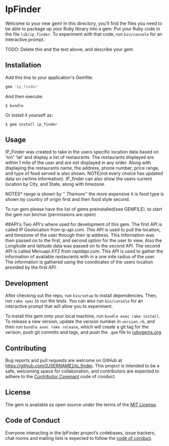 # IpFinder

Welcome to your new gem! In this directory, you'll find the files you need to be able to package up your Ruby library into a gem. Put your Ruby code in the file `lib/ip_finder`. To experiment with that code, run `bin/console` for an interactive prompt.

TODO: Delete this and the text above, and describe your gem

## Installation

Add this line to your application's Gemfile:

```ruby
gem 'ip_finder'
```

And then execute:

    $ bundle

Or install it yourself as:

    $ gem install ip_finder

## Usage

IP_Finder was created to take in the users specific location data based on 'lon' 'lat' and display a list of restaurants. The restaurants displayed are within 1 mile of the user and are not displayed in any order. Along with displaying the restaurants name, the address, phone number, price range, and type of food served is also shown. NOTE(not every choice has updated data on certine information). IP_finder can also show the users current location by City, and State, along with timezone. 

NOTES*
range is shown by '$'. The more '$' the more expensive it is 
food type is shown by country of origin first and then food style second. 

To run gem please have the list of gems preinstalled(see GEMFILE). 
to start the gem run bin/run (permissions are open)

##API's
Two API's where used for development of this gem. 
The first API is called IP Geolocation from ip-api.com. This API is used to pull the location, and timezone of the user through their ip address.
This information was then passed on to the first, and second option for the user to view. Also the Longitude and latitude data was passed on to the second API.
The second API is called Menuapi.XYZ from rapidapi.com. This API is used to gather the information of available restaurants with in a one mile radius of the user. 
The information is gathered using the coordinates of the users location provided by the first API. 



## Development

After checking out the repo, run `bin/setup` to install dependencies. Then, run `rake spec` to run the tests. You can also run `bin/console` for an interactive prompt that will allow you to experiment.

To install this gem onto your local machine, run `bundle exec rake install`. To release a new version, update the version number in `version.rb`, and then run `bundle exec rake release`, which will create a git tag for the version, push git commits and tags, and push the `.gem` file to [rubygems.org](https://rubygems.org).

## Contributing

Bug reports and pull requests are welcome on GitHub at https://github.com/[USERNAME]/ip_finder. This project is intended to be a safe, welcoming space for collaboration, and contributors are expected to adhere to the [Contributor Covenant](http://contributor-covenant.org) code of conduct.

## License

The gem is available as open source under the terms of the [MIT License](https://opensource.org/licenses/MIT).

## Code of Conduct

Everyone interacting in the IpFinder project’s codebases, issue trackers, chat rooms and mailing lists is expected to follow the [code of conduct](https://github.com/[USERNAME]/ip_finder/blob/master/CODE_OF_CONDUCT.md).
